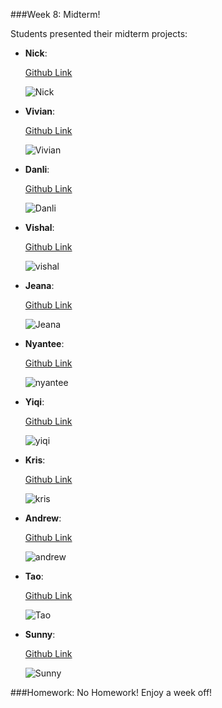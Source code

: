 <!--![Code](http://i.giphy.com/gU25raLP4pUu4.gif)
-->

###Week 8: Midterm!

Students presented their midterm projects:

* **Nick**: 
	
	[Github Link](https://github.com/teacow2/fortugnn_AlgoSims2106/tree/master/Midterm)
	
	![Nick](images/nick.jpg)
	

* **Vivian**: 

	[Github Link](https://github.com/thevivs/leet107_algosims2016/tree/master/Week07)
	
	![Vivian](images/vivian.png)

* **Danli**: 

	[Github Link](https://github.com/DanliHu/hud092_AlgoSims2016/tree/master/Midterm)
	
	![Danli](images/danli.png)

* **Vishal**: 

	[Github Link](https://github.com/vishaalravikumar/Vishaal_AlgoSims2016/tree/master/w07_Midterm%20Project%20Presentation)

	![vishal](images/vishal.png)

* **Jeana**: 

	[Github Link](https://github.com/jeanachesnik/chesj445_AlgoSims2016/tree/master/Midterm)
	
	![Jeana](images/jeana.png)

* **Nyantee**: 

	[Github Link](https://github.com/nyantee/ashen733__AlgoSims2016/tree/master/Midterm_candy_Explos)

	![nyantee](images/nyantee.png)

* **Yiqi**:

	[Github Link](https://github.com/qishisuicong/suny030_AlgoSims2016/tree/master/w7_Midterm_Version1)
	
	![yiqi](images/yiqi.png)
	
	
* **Kris**: 

	[Github Link](https://github.com/krisliqc/liq529_AlgoSims2016/tree/master/midterm_project)
	
	![kris](images/kris.png)
	
* **Andrew**: 

	[Github Link](https://github.com/thatcotter/cotta074_algosims2016/tree/master/wk07_midterm)
	
	![andrew](images/andrew.png)


* **Tao**: 

	[Github Link](https://github.com/monkbysea/weit896_AlgoSims2016/tree/master/w07_midterm)

	![Tao](images/tao.jpg)


* **Sunny**: 

	[Github Link](https://github.com/sunnythedude/podia270_AlgoSims2016/tree/master/week7_midterms)

	![Sunny](images/sunny.png)

###Homework:
No Homework! Enjoy a week off! 

